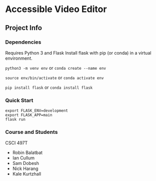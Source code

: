 # Accessible Video Editor
## Project Info
### Dependencies
Requires Python 3 and Flask
Install flask with pip (or conda) in a virtual environment.

`python3 -m venv env` or `conda create --name env`

`source env/bin/activate` or `conda activate env`

`pip install flask` or `conda install flask`

### Quick Start
```
export FLASK_ENV=development
export FLASK_APP=main
flask run
```
### Course and Students
CSCI 497T 
- Robin Balatbat
- Ian Cullum
- Sam Dobesh
- Nick Harang
- Kale Kurtzhall
